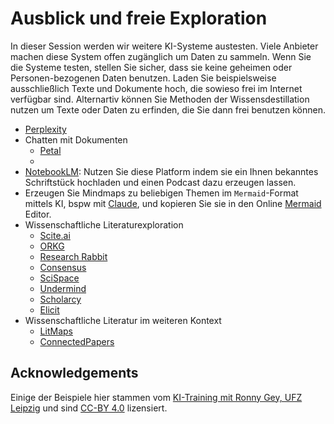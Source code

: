 # Ausblick und freie Exploration

In dieser Session werden wir weitere KI-Systeme austesten. Viele Anbieter machen diese System offen zugänglich um Daten zu sammeln. Wenn Sie die Systeme testen, stellen Sie sicher, dass sie keine geheimen oder Personen-bezogenen Daten benutzen. Laden Sie beispielsweise ausschließlich Texte und Dokumente hoch, die sowieso frei im Internet verfügbar sind. Alternartiv können Sie Methoden der Wissensdestillation nutzen um Texte oder Daten zu erfinden, die Sie dann frei benutzen können.

* [Perplexity](https://www.perplexity.ai/)
* Chatten mit Dokumenten
  * [Petal](https://www.petal.org/)
  * 
* [NotebookLM](https://notebooklm.google.com/): Nutzen Sie diese Platform indem sie ein Ihnen bekanntes Schriftstück hochladen und einen Podcast dazu erzeugen lassen.
* Erzeugen Sie Mindmaps zu beliebigen Themen im `Mermaid`-Format mittels KI, bspw mit [Claude](https://claude.ai), und kopieren Sie sie in den Online [Mermaid](https://mermaid.live/edit) Editor.
* Wissenschaftliche Literaturexploration
  * [Scite.ai](https://scite.ai/)
  * [ORKG](https://orkg.org/)
  * [Research Rabbit](https://www.researchrabbit.ai/)
  * [Consensus](https://consensus.app/)
  * [SciSpace](https://scispace.com/)
  * [Undermind](https://www.undermind.ai/)
  * [Scholarcy](https://www.scholarcy.com/)
  * [Elicit](https://elicit.com/)
* Wissenschaftliche Literatur im weiteren Kontext
  * [LitMaps](https://www.litmaps.com/)
  * [ConnectedPapers](https://www.connectedpapers.com/)

## Acknowledgements

Einige der Beispiele hier stammen vom [KI-Training mit Ronny Gey, UFZ Leipzig](https://github.com/ScaDS/ai_training_ufz_2025/blob/main/docs/session3/exercise.md) und sind [CC-BY 4.0](https://creativecommons.org/licenses/by/4.0/deed.en) lizensiert.